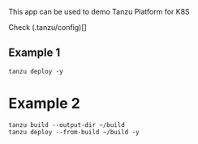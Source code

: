 
This app can be used to demo Tanzu Platform for K8S

Check (.tanzu/config)[]

## Example 1
```
tanzu deploy -y
```

# Example 2

```
tanzu build --output-dir ~/build
tanzu deploy --from-build ~/build -y
```
